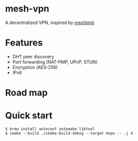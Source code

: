 # mesh-vpn
A decentralized VPN, inspired by [meshbird](https://github.com/meshbird/meshbird).

# Features
- DHT peer discovery
- Port forwarding (NAT-PMP, UPnP, STUN)
- Encryption (AES-256)
- IPv6

# Road map

# Quick start

```
$ brew install autoconf automake libtool
$ cmake --build ./cmake-build-debug --target mvpn -- -j 4
```
